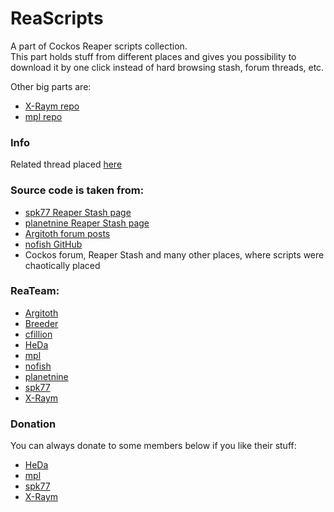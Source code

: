 # ReaScripts

A part of Cockos Reaper scripts collection.  
This part holds stuff from different places and gives you possibility to download it by one click instead of hard browsing stash, forum threads, etc.

Other big parts are:

- [X-Raym repo](https://github.com/X-Raym/REAPER-ReaScripts)
- [mpl repo](https://github.com/MichaelPilyavskiy/ReaScripts)

### Info

Related thread placed [here](http://forum.cockos.com/showthread.php?t=169127)

### Source code is taken from:

- [spk77 Reaper Stash page](http://stash.reaper.fm/u/spk77)
- [planetnine Reaper Stash page](http://stash.reaper.fm/u/planetnine)
- [Argitoth forum posts](http://forum.cockos.com/member.php?u=7973)
- [nofish GitHub](https://github.com/nofishonfriday/ReaScripts)
- Cockos forum, Reaper Stash and many other places, where scripts were chaotically placed

### ReaTeam:

- [Argitoth](http://forum.cockos.com/member.php?u=7973)
- [Breeder](http://forum.cockos.com/member.php?u=27094)
- [cfillion](http://forum.cockos.com/member.php?u=98780)
- [HeDa](http://forum.cockos.com/member.php?u=47822)
- [mpl](http://forum.cockos.com/member.php?u=70694)
- [nofish](http://forum.cockos.com/member.php?u=6870)
- [planetnine](http://forum.cockos.com/member.php?u=6549)
- [spk77](http://forum.cockos.com/member.php?u=49553)
- [X-Raym](http://forum.cockos.com/member.php?u=58284)

### Donation

You can always donate to some members below if you like their stuff:

- [HeDa](https://www.patreon.com/heda?ty=h)
- [mpl](https://www.paypal.me/donate2mpl)
- [spk77](https://www.paypal.com/cgi-bin/webscr?cmd=_donations&business=5NUK834ZGR5NU&lc=FI&item_name=SPK77%20scripts%20for%20REAPER&currency_code=EUR&bn=PP%2dDonationsBF%3abtn_donateCC_LG%2egif%3aNonHosted)
- [X-Raym](http://www.extremraym.com/en/donation/)
